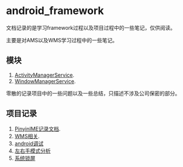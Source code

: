 # android_framework

 文档记录的是学习framework过程以及项目过程中的一些笔记，仅供阅读。

 主要是对AMS以及WMS学习过程中的一些笔记。
 ## 模块 ##
 1. [ActivityManagerService](./ActivityManagerService).
 2. [WindowManagerService](./WindowManagerService).

 零散的记录项目中的一些问题以及一些总结，只描述不涉及公司保密的部分。
 ## 项目记录 ##
 1. [PinyinIME记录文档](./PinyinIME记录文档).
 2. [WMS相关](./WMS相关).
 3. [android调试](./android调试)
 4. [左右手模式分析](./左右手模式分析)
 5. [系统锁屏](./系统锁屏)
